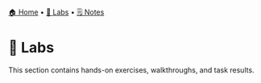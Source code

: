 [🏠 Home](../README.md) • [🧪 Labs](../labs/README.md) • [🗒️ Notes](README.md)

# 🧪 Labs
This section contains hands-on exercises, walkthroughs, and task results.
